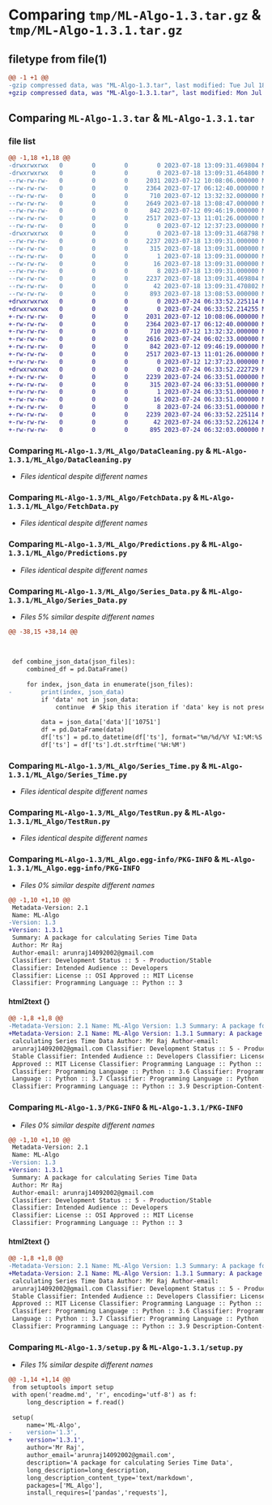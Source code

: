 # Comparing `tmp/ML-Algo-1.3.tar.gz` & `tmp/ML-Algo-1.3.1.tar.gz`

## filetype from file(1)

```diff
@@ -1 +1 @@
-gzip compressed data, was "ML-Algo-1.3.tar", last modified: Tue Jul 18 13:09:31 2023, max compression
+gzip compressed data, was "ML-Algo-1.3.1.tar", last modified: Mon Jul 24 06:33:52 2023, max compression
```

## Comparing `ML-Algo-1.3.tar` & `ML-Algo-1.3.1.tar`

### file list

```diff
@@ -1,18 +1,18 @@
-drwxrwxrwx   0        0        0        0 2023-07-18 13:09:31.469804 ML-Algo-1.3/
-drwxrwxrwx   0        0        0        0 2023-07-18 13:09:31.464800 ML-Algo-1.3/ML_Algo/
--rw-rw-rw-   0        0        0     2031 2023-07-12 10:08:06.000000 ML-Algo-1.3/ML_Algo/DataCleaning.py
--rw-rw-rw-   0        0        0     2364 2023-07-17 06:12:40.000000 ML-Algo-1.3/ML_Algo/FetchData.py
--rw-rw-rw-   0        0        0      710 2023-07-12 13:32:32.000000 ML-Algo-1.3/ML_Algo/Predictions.py
--rw-rw-rw-   0        0        0     2649 2023-07-18 13:08:47.000000 ML-Algo-1.3/ML_Algo/Series_Data.py
--rw-rw-rw-   0        0        0      842 2023-07-12 09:46:19.000000 ML-Algo-1.3/ML_Algo/Series_Time.py
--rw-rw-rw-   0        0        0     2517 2023-07-13 11:01:26.000000 ML-Algo-1.3/ML_Algo/TestRun.py
--rw-rw-rw-   0        0        0        0 2023-07-12 12:37:23.000000 ML-Algo-1.3/ML_Algo/__init__.py
-drwxrwxrwx   0        0        0        0 2023-07-18 13:09:31.468798 ML-Algo-1.3/ML_Algo.egg-info/
--rw-rw-rw-   0        0        0     2237 2023-07-18 13:09:31.000000 ML-Algo-1.3/ML_Algo.egg-info/PKG-INFO
--rw-rw-rw-   0        0        0      315 2023-07-18 13:09:31.000000 ML-Algo-1.3/ML_Algo.egg-info/SOURCES.txt
--rw-rw-rw-   0        0        0        1 2023-07-18 13:09:31.000000 ML-Algo-1.3/ML_Algo.egg-info/dependency_links.txt
--rw-rw-rw-   0        0        0       16 2023-07-18 13:09:31.000000 ML-Algo-1.3/ML_Algo.egg-info/requires.txt
--rw-rw-rw-   0        0        0        8 2023-07-18 13:09:31.000000 ML-Algo-1.3/ML_Algo.egg-info/top_level.txt
--rw-rw-rw-   0        0        0     2237 2023-07-18 13:09:31.469804 ML-Algo-1.3/PKG-INFO
--rw-rw-rw-   0        0        0       42 2023-07-18 13:09:31.470802 ML-Algo-1.3/setup.cfg
--rw-rw-rw-   0        0        0      893 2023-07-18 13:08:53.000000 ML-Algo-1.3/setup.py
+drwxrwxrwx   0        0        0        0 2023-07-24 06:33:52.225114 ML-Algo-1.3.1/
+drwxrwxrwx   0        0        0        0 2023-07-24 06:33:52.214255 ML-Algo-1.3.1/ML_Algo/
+-rw-rw-rw-   0        0        0     2031 2023-07-12 10:08:06.000000 ML-Algo-1.3.1/ML_Algo/DataCleaning.py
+-rw-rw-rw-   0        0        0     2364 2023-07-17 06:12:40.000000 ML-Algo-1.3.1/ML_Algo/FetchData.py
+-rw-rw-rw-   0        0        0      710 2023-07-12 13:32:32.000000 ML-Algo-1.3.1/ML_Algo/Predictions.py
+-rw-rw-rw-   0        0        0     2616 2023-07-24 06:02:33.000000 ML-Algo-1.3.1/ML_Algo/Series_Data.py
+-rw-rw-rw-   0        0        0      842 2023-07-12 09:46:19.000000 ML-Algo-1.3.1/ML_Algo/Series_Time.py
+-rw-rw-rw-   0        0        0     2517 2023-07-13 11:01:26.000000 ML-Algo-1.3.1/ML_Algo/TestRun.py
+-rw-rw-rw-   0        0        0        0 2023-07-12 12:37:23.000000 ML-Algo-1.3.1/ML_Algo/__init__.py
+drwxrwxrwx   0        0        0        0 2023-07-24 06:33:52.222729 ML-Algo-1.3.1/ML_Algo.egg-info/
+-rw-rw-rw-   0        0        0     2239 2023-07-24 06:33:51.000000 ML-Algo-1.3.1/ML_Algo.egg-info/PKG-INFO
+-rw-rw-rw-   0        0        0      315 2023-07-24 06:33:51.000000 ML-Algo-1.3.1/ML_Algo.egg-info/SOURCES.txt
+-rw-rw-rw-   0        0        0        1 2023-07-24 06:33:51.000000 ML-Algo-1.3.1/ML_Algo.egg-info/dependency_links.txt
+-rw-rw-rw-   0        0        0       16 2023-07-24 06:33:51.000000 ML-Algo-1.3.1/ML_Algo.egg-info/requires.txt
+-rw-rw-rw-   0        0        0        8 2023-07-24 06:33:51.000000 ML-Algo-1.3.1/ML_Algo.egg-info/top_level.txt
+-rw-rw-rw-   0        0        0     2239 2023-07-24 06:33:52.225114 ML-Algo-1.3.1/PKG-INFO
+-rw-rw-rw-   0        0        0       42 2023-07-24 06:33:52.226124 ML-Algo-1.3.1/setup.cfg
+-rw-rw-rw-   0        0        0      895 2023-07-24 06:32:03.000000 ML-Algo-1.3.1/setup.py
```

### Comparing `ML-Algo-1.3/ML_Algo/DataCleaning.py` & `ML-Algo-1.3.1/ML_Algo/DataCleaning.py`

 * *Files identical despite different names*

### Comparing `ML-Algo-1.3/ML_Algo/FetchData.py` & `ML-Algo-1.3.1/ML_Algo/FetchData.py`

 * *Files identical despite different names*

### Comparing `ML-Algo-1.3/ML_Algo/Predictions.py` & `ML-Algo-1.3.1/ML_Algo/Predictions.py`

 * *Files identical despite different names*

### Comparing `ML-Algo-1.3/ML_Algo/Series_Data.py` & `ML-Algo-1.3.1/ML_Algo/Series_Data.py`

 * *Files 5% similar despite different names*

```diff
@@ -38,15 +38,14 @@
 
 
 
 def combine_json_data(json_files):
     combined_df = pd.DataFrame()
 
     for index, json_data in enumerate(json_files):
-        print(index, json_data)
         if 'data' not in json_data:
             continue  # Skip this iteration if 'data' key is not present
 
         data = json_data['data']['10751']
         df = pd.DataFrame(data)
         df['ts'] = pd.to_datetime(df['ts'], format="%m/%d/%Y %I:%M:%S %p")
         df['ts'] = df['ts'].dt.strftime('%H:%M')
```

### Comparing `ML-Algo-1.3/ML_Algo/Series_Time.py` & `ML-Algo-1.3.1/ML_Algo/Series_Time.py`

 * *Files identical despite different names*

### Comparing `ML-Algo-1.3/ML_Algo/TestRun.py` & `ML-Algo-1.3.1/ML_Algo/TestRun.py`

 * *Files identical despite different names*

### Comparing `ML-Algo-1.3/ML_Algo.egg-info/PKG-INFO` & `ML-Algo-1.3.1/ML_Algo.egg-info/PKG-INFO`

 * *Files 0% similar despite different names*

```diff
@@ -1,10 +1,10 @@
 Metadata-Version: 2.1
 Name: ML-Algo
-Version: 1.3
+Version: 1.3.1
 Summary: A package for calculating Series Time Data
 Author: Mr Raj
 Author-email: arunraj14092002@gmail.com
 Classifier: Development Status :: 5 - Production/Stable
 Classifier: Intended Audience :: Developers
 Classifier: License :: OSI Approved :: MIT License
 Classifier: Programming Language :: Python :: 3
```

#### html2text {}

```diff
@@ -1,8 +1,8 @@
-Metadata-Version: 2.1 Name: ML-Algo Version: 1.3 Summary: A package for
+Metadata-Version: 2.1 Name: ML-Algo Version: 1.3.1 Summary: A package for
 calculating Series Time Data Author: Mr Raj Author-email:
 arunraj14092002@gmail.com Classifier: Development Status :: 5 - Production/
 Stable Classifier: Intended Audience :: Developers Classifier: License :: OSI
 Approved :: MIT License Classifier: Programming Language :: Python :: 3
 Classifier: Programming Language :: Python :: 3.6 Classifier: Programming
 Language :: Python :: 3.7 Classifier: Programming Language :: Python :: 3.8
 Classifier: Programming Language :: Python :: 3.9 Description-Content-Type:
```

### Comparing `ML-Algo-1.3/PKG-INFO` & `ML-Algo-1.3.1/PKG-INFO`

 * *Files 0% similar despite different names*

```diff
@@ -1,10 +1,10 @@
 Metadata-Version: 2.1
 Name: ML-Algo
-Version: 1.3
+Version: 1.3.1
 Summary: A package for calculating Series Time Data
 Author: Mr Raj
 Author-email: arunraj14092002@gmail.com
 Classifier: Development Status :: 5 - Production/Stable
 Classifier: Intended Audience :: Developers
 Classifier: License :: OSI Approved :: MIT License
 Classifier: Programming Language :: Python :: 3
```

#### html2text {}

```diff
@@ -1,8 +1,8 @@
-Metadata-Version: 2.1 Name: ML-Algo Version: 1.3 Summary: A package for
+Metadata-Version: 2.1 Name: ML-Algo Version: 1.3.1 Summary: A package for
 calculating Series Time Data Author: Mr Raj Author-email:
 arunraj14092002@gmail.com Classifier: Development Status :: 5 - Production/
 Stable Classifier: Intended Audience :: Developers Classifier: License :: OSI
 Approved :: MIT License Classifier: Programming Language :: Python :: 3
 Classifier: Programming Language :: Python :: 3.6 Classifier: Programming
 Language :: Python :: 3.7 Classifier: Programming Language :: Python :: 3.8
 Classifier: Programming Language :: Python :: 3.9 Description-Content-Type:
```

### Comparing `ML-Algo-1.3/setup.py` & `ML-Algo-1.3.1/setup.py`

 * *Files 1% similar despite different names*

```diff
@@ -1,14 +1,14 @@
 from setuptools import setup
 with open('readme.md', 'r', encoding='utf-8') as f:
     long_description = f.read()
 
 setup(
     name='ML-Algo',
-    version='1.3',
+    version='1.3.1',
     author='Mr Raj',
     author_email='arunraj14092002@gmail.com',
     description='A package for calculating Series Time Data',
     long_description=long_description,
     long_description_content_type='text/markdown',
     packages=['ML_Algo'],
     install_requires=['pandas','requests'],
```

